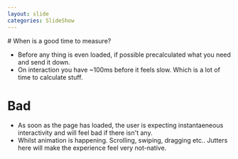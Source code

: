 ```yaml
---
layout: slide
categories: SlideShow
---
```


<div class="panel slide-content">
<div class="panel-body marked">
# When is a good time to measure?

* Before any thing is even loaded, if possible precalculated what you need and send it down.
* On interaction you have ~100ms before it feels slow. Which is a lot of time to calculate stuff.

# Bad
* As soon as the page has loaded, the user is expecting instantaeneous interactivity and will feel bad if there isn't any.
* Whilst animation is happening. Scrolling, swiping, dragging etc.. Jutters here will make the experience feel very not-native.

</div>
</div>
<div class="panel notes">
<div class="panel-body marked">

</div>
</div>
